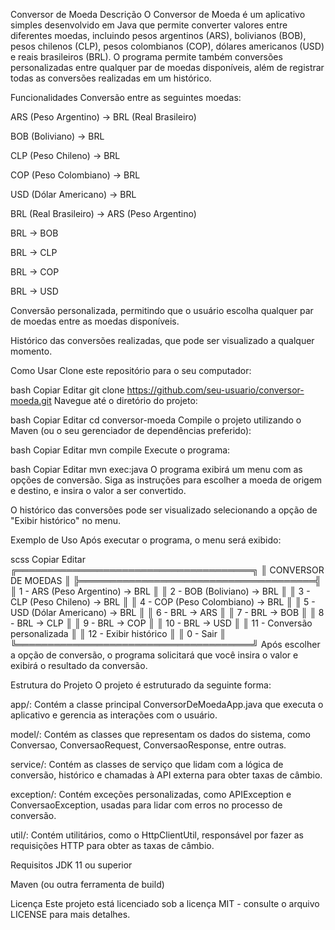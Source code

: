 Conversor de Moeda
Descrição
O Conversor de Moeda é um aplicativo simples desenvolvido em Java que permite converter valores entre diferentes moedas, incluindo pesos argentinos (ARS), bolivianos (BOB), pesos chilenos (CLP), pesos colombianos (COP), dólares americanos (USD) e reais brasileiros (BRL). O programa permite também conversões personalizadas entre qualquer par de moedas disponíveis, além de registrar todas as conversões realizadas em um histórico.

Funcionalidades
Conversão entre as seguintes moedas:

ARS (Peso Argentino) → BRL (Real Brasileiro)

BOB (Boliviano) → BRL

CLP (Peso Chileno) → BRL

COP (Peso Colombiano) → BRL

USD (Dólar Americano) → BRL

BRL (Real Brasileiro) → ARS (Peso Argentino)

BRL → BOB

BRL → CLP

BRL → COP

BRL → USD

Conversão personalizada, permitindo que o usuário escolha qualquer par de moedas entre as moedas disponíveis.

Histórico das conversões realizadas, que pode ser visualizado a qualquer momento.

Como Usar
Clone este repositório para o seu computador:

bash
Copiar
Editar
git clone https://github.com/seu-usuario/conversor-moeda.git
Navegue até o diretório do projeto:

bash
Copiar
Editar
cd conversor-moeda
Compile o projeto utilizando o Maven (ou o seu gerenciador de dependências preferido):

bash
Copiar
Editar
mvn compile
Execute o programa:

bash
Copiar
Editar
mvn exec:java
O programa exibirá um menu com as opções de conversão. Siga as instruções para escolher a moeda de origem e destino, e insira o valor a ser convertido.

O histórico das conversões pode ser visualizado selecionando a opção de "Exibir histórico" no menu.

Exemplo de Uso
Após executar o programa, o menu será exibido:

scss
Copiar
Editar
╔══════════════════════════════════════╗
║         CONVERSOR DE MOEDAS         ║
╠══════════════════════════════════════╣
║ 1  - ARS (Peso Argentino) → BRL      ║
║ 2  - BOB (Boliviano) → BRL           ║
║ 3  - CLP (Peso Chileno) → BRL        ║
║ 4  - COP (Peso Colombiano) → BRL     ║
║ 5  - USD (Dólar Americano) → BRL     ║
║ 6  - BRL → ARS                       ║
║ 7  - BRL → BOB                       ║
║ 8  - BRL → CLP                       ║
║ 9  - BRL → COP                       ║
║ 10 - BRL → USD                       ║
║ 11 - Conversão personalizada         ║
║ 12 - Exibir histórico                ║
║ 0  - Sair                            ║
╚══════════════════════════════════════╝
Após escolher a opção de conversão, o programa solicitará que você insira o valor e exibirá o resultado da conversão.

Estrutura do Projeto
O projeto é estruturado da seguinte forma:

app/: Contém a classe principal ConversorDeMoedaApp.java que executa o aplicativo e gerencia as interações com o usuário.

model/: Contém as classes que representam os dados do sistema, como Conversao, ConversaoRequest, ConversaoResponse, entre outras.

service/: Contém as classes de serviço que lidam com a lógica de conversão, histórico e chamadas à API externa para obter taxas de câmbio.

exception/: Contém exceções personalizadas, como APIException e ConversaoException, usadas para lidar com erros no processo de conversão.

util/: Contém utilitários, como o HttpClientUtil, responsável por fazer as requisições HTTP para obter as taxas de câmbio.

Requisitos
JDK 11 ou superior

Maven (ou outra ferramenta de build)

Licença
Este projeto está licenciado sob a licença MIT - consulte o arquivo LICENSE para mais detalhes.